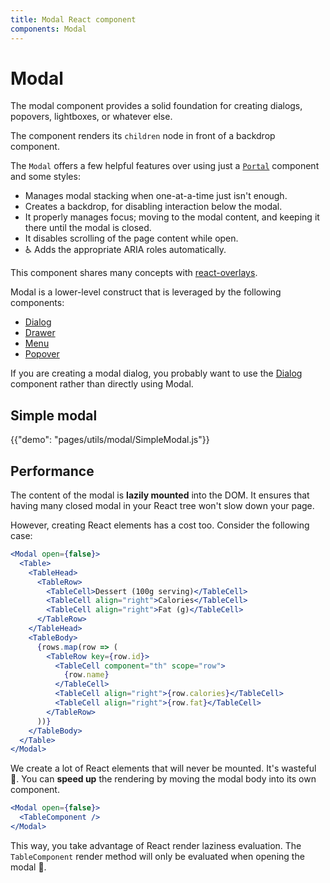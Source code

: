 ```yaml
---
title: Modal React component
components: Modal
---
```


# Modal

<p class="description">The modal component provides a solid foundation for creating dialogs, popovers, lightboxes, or whatever else.</p>

The component renders its `children` node in front of a backdrop component.

The `Modal` offers a few helpful features over using just a [`Portal`](/utils/portal/)
component and some styles:

- Manages modal stacking when one-at-a-time just isn't enough.
- Creates a backdrop, for disabling interaction below the modal.
- It properly manages focus; moving to the modal content,
  and keeping it there until the modal is closed.
- It disables scrolling of the page content while open.
- ♿️ Adds the appropriate ARIA roles automatically.

This component shares many concepts with [react-overlays](https://react-bootstrap.github.io/react-overlays/#modals).

Modal is a lower-level construct that is leveraged by the following components:
- [Dialog](/demos/dialogs/)
- [Drawer](/demos/drawers/)
- [Menu](/demos/menus/)
- [Popover](/utils/popover/)

If you are creating a modal dialog, you probably want to use the [Dialog](/demos/dialogs/) component
rather than directly using Modal.

## Simple modal

{{"demo": "pages/utils/modal/SimpleModal.js"}}

## Performance

The content of the modal is **lazily mounted** into the DOM.
It ensures that having many closed modal in your React tree won't slow down your page.

However, creating React elements has a cost too. Consider the following case:

```jsx
<Modal open={false}>
  <Table>
    <TableHead>
      <TableRow>
        <TableCell>Dessert (100g serving)</TableCell>
        <TableCell align="right">Calories</TableCell>
        <TableCell align="right">Fat (g)</TableCell>
      </TableRow>
    </TableHead>
    <TableBody>
      {rows.map(row => (
        <TableRow key={row.id}>
          <TableCell component="th" scope="row">
            {row.name}
          </TableCell>
          <TableCell align="right">{row.calories}</TableCell>
          <TableCell align="right">{row.fat}</TableCell>
        </TableRow>
      ))}
    </TableBody>
  </Table>
</Modal>
```

We create a lot of React elements that will never be mounted. It's wasteful 🐢.
You can **speed up** the rendering by moving the modal body into its own component.

```jsx
<Modal open={false}>
  <TableComponent />
</Modal>
```

This way, you take advantage of React render laziness evaluation.
The `TableComponent` render method will only be evaluated when opening the modal 🚀.
